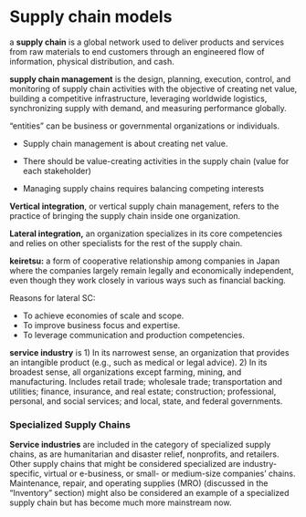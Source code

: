 # Supply chain models

a **supply chain** is a global network used to deliver products and services from raw materials to end customers through an engineered flow of information, physical distribution, and cash.



**supply chain management** is the design, planning, execution, control, and monitoring of supply chain activities with the objective of creating net value, building a competitive infrastructure, leveraging worldwide logistics, synchronizing supply with demand, and measuring performance globally.

“entities” can be business or governmental organizations or individuals.

- Supply chain management is about creating net value.

- There should be value-creating activities in the supply chain (value for each stakeholder)

- Managing supply chains requires balancing competing interests

  

**Vertical integration**, or vertical supply chain management, refers to the practice of bringing the supply chain inside one organization.

**Lateral integration,** an organization specializes in its core competencies and relies on other specialists for the rest of the supply chain.

**keiretsu:** a  form of cooperative relationship among companies in Japan where the companies largely remain legally and economically independent, even though they work closely in various ways such as financial backing.

Reasons for lateral SC:

- To achieve economies of scale and scope.
- To improve business focus and expertise.
- To leverage communication and production competencies.

**service industry** is 1) In its narrowest sense, an organization that provides an intangible product (e.g., such as medical or legal advice). 2) In its broadest sense, all organizations except farming, mining, and manufacturing. Includes retail trade; wholesale trade; transportation and utilities; finance, insurance, and real estate; construction; professional, personal, and social services; and local, state, and federal governments.

### Specialized Supply Chains

**Service industries** are included in the category of specialized supply chains, as are humanitarian and disaster relief, nonprofits, and retailers. Other supply chains that might be considered specialized are  industry-specific, virtual or e-business, or small- or medium-size companies’ chains. Maintenance, repair, and operating supplies (MRO) (discussed in the “Inventory” section) might also be considered an example of a specialized supply chain but has become much more mainstream now.